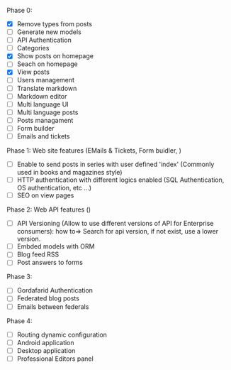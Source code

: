 Phase 0:

- [X] Remove types from posts
- [ ] Generate new models
- [ ] API Authentication
- [ ] Categories
- [X] Show posts on homepage
- [ ] Seach on homepage
- [X] View posts
- [ ] Users management
- [ ] Translate markdown
- [ ] Markdown editor
- [ ] Multi language UI
- [ ] Multi language posts
- [ ] Posts managament
- [ ] Form builder
- [ ] Emails and tickets

Phase 1: Web site features (EMails & Tickets, Form buidler, )

- [ ] Enable to send posts in series with user defined 'index' (Commonly used in books and magazines style)
- [ ] HTTP authentication with different logics enabled (SQL Authentication, OS authentication, etc ...)
- [ ] SEO on view pages

Phase 2: Web API features ()

- [ ] API Versioning (Allow to use different versions of API for Enterprise consumers): how to=> Search for api version, if not exist, use a lower version.
- [ ] Embded models with ORM
- [ ] Blog feed RSS
- [ ] Post answers to forms

Phase 3:

- [ ] Gordafarid Authentication
- [ ] Federated blog posts
- [ ] Emails between federals

Phase 4:

- [ ] Routing dynamic configuration
- [ ] Android application
- [ ] Desktop application
- [ ] Professional Editors panel